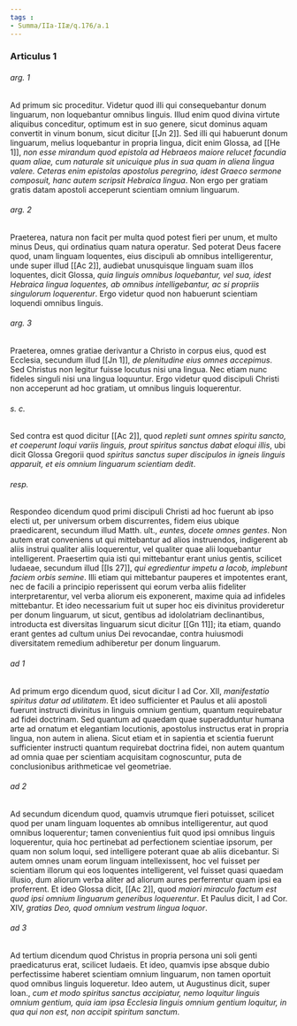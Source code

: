 ```yaml
---
tags : 
- Summa/IIa-IIæ/q.176/a.1
---
```


### Articulus 1

###### arg. 1
Ad primum sic proceditur. Videtur quod illi qui consequebantur donum linguarum, non loquebantur omnibus linguis. Illud enim quod divina virtute aliquibus conceditur, optimum est in suo genere, sicut dominus aquam convertit in vinum bonum, sicut dicitur [[Jn 2]]. Sed illi qui habuerunt donum linguarum, melius loquebantur in propria lingua, dicit enim Glossa, ad [[He 1]], *non esse mirandum quod epistola ad Hebraeos maiore relucet facundia quam aliae, cum naturale sit unicuique plus in sua quam in aliena lingua valere. Ceteras enim epistolas apostolus peregrino, idest Graeco sermone composuit, hanc autem scripsit Hebraica lingua*. Non ergo per gratiam gratis datam apostoli acceperunt scientiam omnium linguarum.

###### arg. 2
Praeterea, natura non facit per multa quod potest fieri per unum, et multo minus Deus, qui ordinatius quam natura operatur. Sed poterat Deus facere quod, unam linguam loquentes, eius discipuli ab omnibus intelligerentur, unde super illud [[Ac 2]], audiebat unusquisque linguam suam illos loquentes, dicit Glossa, *quia linguis omnibus loquebantur, vel sua, idest Hebraica lingua loquentes, ab omnibus intelligebantur, ac si propriis singulorum loquerentur*. Ergo videtur quod non habuerunt scientiam loquendi omnibus linguis.

###### arg. 3
Praeterea, omnes gratiae derivantur a Christo in corpus eius, quod est Ecclesia, secundum illud [[Jn 1]], *de plenitudine eius omnes accepimus*. Sed Christus non legitur fuisse locutus nisi una lingua. Nec etiam nunc fideles singuli nisi una lingua loquuntur. Ergo videtur quod discipuli Christi non acceperunt ad hoc gratiam, ut omnibus linguis loquerentur.

###### s. c.
Sed contra est quod dicitur [[Ac 2]], quod *repleti sunt omnes spiritu sancto, et coeperunt loqui variis linguis, prout spiritus sanctus dabat eloqui illis*, ubi dicit Glossa Gregorii quod *spiritus sanctus super discipulos in igneis linguis apparuit, et eis omnium linguarum scientiam dedit*.

###### resp.
Respondeo dicendum quod primi discipuli Christi ad hoc fuerunt ab ipso electi ut, per universum orbem discurrentes, fidem eius ubique praedicarent, secundum illud Matth. ult., *euntes, docete omnes gentes*. Non autem erat conveniens ut qui mittebantur ad alios instruendos, indigerent ab aliis instrui qualiter aliis loquerentur, vel qualiter quae alii loquebantur intelligerent. Praesertim quia isti qui mittebantur erant unius gentis, scilicet Iudaeae, secundum illud [[Is 27]], *qui egredientur impetu a Iacob, implebunt faciem orbis semine*. Illi etiam qui mittebantur pauperes et impotentes erant, nec de facili a principio reperissent qui eorum verba aliis fideliter interpretarentur, vel verba aliorum eis exponerent, maxime quia ad infideles mittebantur. Et ideo necessarium fuit ut super hoc eis divinitus provideretur per donum linguarum, ut sicut, gentibus ad idololatriam declinantibus, introducta est diversitas linguarum sicut dicitur [[Gn 11]]; ita etiam, quando erant gentes ad cultum unius Dei revocandae, contra huiusmodi diversitatem remedium adhiberetur per donum linguarum.

###### ad 1
Ad primum ergo dicendum quod, sicut dicitur I ad Cor. XII, *manifestatio spiritus datur ad utilitatem*. Et ideo sufficienter et Paulus et alii apostoli fuerunt instructi divinitus in linguis omnium gentium, quantum requirebatur ad fidei doctrinam. Sed quantum ad quaedam quae superadduntur humana arte ad ornatum et elegantiam locutionis, apostolus instructus erat in propria lingua, non autem in aliena. Sicut etiam et in sapientia et scientia fuerunt sufficienter instructi quantum requirebat doctrina fidei, non autem quantum ad omnia quae per scientiam acquisitam cognoscuntur, puta de conclusionibus arithmeticae vel geometriae.

###### ad 2
Ad secundum dicendum quod, quamvis utrumque fieri potuisset, scilicet quod per unam linguam loquentes ab omnibus intelligerentur, aut quod omnibus loquerentur; tamen convenientius fuit quod ipsi omnibus linguis loquerentur, quia hoc pertinebat ad perfectionem scientiae ipsorum, per quam non solum loqui, sed intelligere poterant quae ab aliis dicebantur. Si autem omnes unam eorum linguam intellexissent, hoc vel fuisset per scientiam illorum qui eos loquentes intelligerent, vel fuisset quasi quaedam illusio, dum aliorum verba aliter ad aliorum aures perferrentur quam ipsi ea proferrent. Et ideo Glossa dicit, [[Ac 2]], quod *maiori miraculo factum est quod ipsi omnium linguarum generibus loquerentur*. Et Paulus dicit, I ad Cor. XIV, *gratias Deo, quod omnium vestrum lingua loquor*.

###### ad 3
Ad tertium dicendum quod Christus in propria persona uni soli genti praedicaturus erat, scilicet Iudaeis. Et ideo, quamvis ipse absque dubio perfectissime haberet scientiam omnium linguarum, non tamen oportuit quod omnibus linguis loqueretur. Ideo autem, ut Augustinus dicit, super Ioan., *cum et modo spiritus sanctus accipiatur, nemo loquitur linguis omnium gentium, quia iam ipsa Ecclesia linguis omnium gentium loquitur, in qua qui non est, non accipit spiritum sanctum*.


